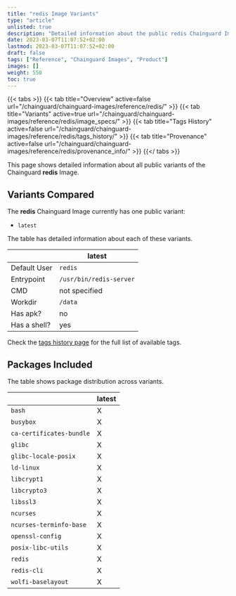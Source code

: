 ```yaml
---
title: "redis Image Variants"
type: "article"
unlisted: true
description: "Detailed information about the public redis Chainguard Image variants"
date: 2023-03-07T11:07:52+02:00
lastmod: 2023-03-07T11:07:52+02:00
draft: false
tags: ["Reference", "Chainguard Images", "Product"]
images: []
weight: 550
toc: true
---
```


{{< tabs >}}
{{< tab title="Overview" active=false url="/chainguard/chainguard-images/reference/redis/" >}}
{{< tab title="Variants" active=true url="/chainguard/chainguard-images/reference/redis/image_specs/" >}}
{{< tab title="Tags History" active=false url="/chainguard/chainguard-images/reference/redis/tags_history/" >}}
{{< tab title="Provenance" active=false url="/chainguard/chainguard-images/reference/redis/provenance_info/" >}}
{{</ tabs >}}

This page shows detailed information about all public variants of the Chainguard **redis** Image.

## Variants Compared
The **redis** Chainguard Image currently has one public variant: 

- `latest`

The table has detailed information about each of these variants.

|              | latest                  |
|--------------|-------------------------|
| Default User | `redis`                 |
| Entrypoint   | `/usr/bin/redis-server` |
| CMD          | not specified           |
| Workdir      | `/data`                 |
| Has apk?     | no                      |
| Has a shell? | yes                     |

Check the [tags history page](/chainguard/chainguard-images/reference/redis/tags_history/) for the full list of available tags.

## Packages Included
The table shows package distribution across variants.

|                          | latest |
|--------------------------|--------|
| `bash`                   | X      |
| `busybox`                | X      |
| `ca-certificates-bundle` | X      |
| `glibc`                  | X      |
| `glibc-locale-posix`     | X      |
| `ld-linux`               | X      |
| `libcrypt1`              | X      |
| `libcrypto3`             | X      |
| `libssl3`                | X      |
| `ncurses`                | X      |
| `ncurses-terminfo-base`  | X      |
| `openssl-config`         | X      |
| `posix-libc-utils`       | X      |
| `redis`                  | X      |
| `redis-cli`              | X      |
| `wolfi-baselayout`       | X      |

